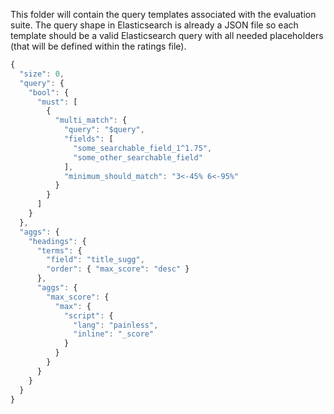 This folder will contain the query templates associated with the evaluation suite. 
The query shape in Elasticsearch is already a JSON file so each template should be a valid Elasticsearch query 
with all needed placeholders (that will be defined within the ratings file).

```javascript
{
  "size": 0,
  "query": {
    "bool": {
      "must": [
        {
          "multi_match": {
            "query": "$query",
            "fields": [
              "some_searchable_field_1^1.75",
              "some_other_searchable_field"
            ],
            "minimum_should_match": "3<-45% 6<-95%"
          }
        }
      ]
    }
  },
  "aggs": {
    "headings": {
      "terms": {
        "field": "title_sugg",
        "order": { "max_score": "desc" }
      },
      "aggs": {
        "max_score": {
          "max": {
            "script": {
              "lang": "painless",
              "inline": "_score"
            }
          }
        }
      }
    }
  }
}
```